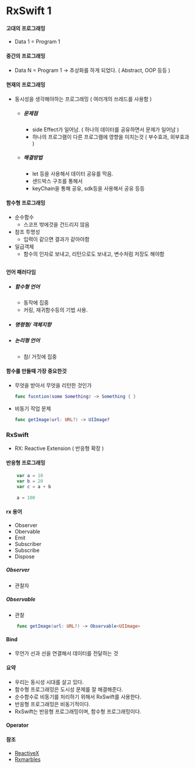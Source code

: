 # RxSwift 1

#### 고대의 프로그래밍

* Data 1 = Program 1

#### 중간의 프로그래밍
* Data N = Program 1 -> 추상화를 하게 되었다. ( Abstract, OOP 등등 )

#### 현재의 프로그래밍 
* 동시성을 생각해야하는 프로그래밍 ( 여러개의 쓰레드를 사용함 )

	- ##### 문제점 
		* side Effect가 일어남. ( 하나의 데이터를 공유하면서 문제가 일어남 )
		* 하나의 프로그램이 다른 프로그램에 영향을 미치는것 ( 부수효과, 외부효과 )

	- ##### 해결방법 
		* let 등을 사용해서 데이터 공유를 막음.
		* 샌드박스 구조를 통해서 
		* keyChain을 통해 공유, sdk등을 사용해서 공유 등등



#### 함수형 프로그래밍
* 순수함수 
	 - 스코프 밖에것을 건드리지 않음
* 참조 투명성 
 	- 입력이 같으면 결과가 같아야함 
* 일급객체 
 	- 함수의 인자로 보내고, 리턴으로도 보내고, 변수처럼 저장도 해야함

##

#### 언어 패러다임
- ##### 함수형 언어
	* 동작에 집중
	* 커링, 재귀함수등의 기법 사용.

- ##### 명령형/ 객체지향

- ##### 논리형 언어 
	* 참/ 거짓에 집중 

#### 함수를 만들때 가장 중요한것 

 - 무엇을 받아서 무엇을 리턴한 것인가
	```swift
	func fucntion(some Something) -> Something { }
	```
- 비동기 작업 문제 
	```swift
	func getImage(url: URL?) -> UIImage?
	```
	
### RxSwift
- RX: Reactive Extension ( 반응형 확장 )

#### 반응형 프로그래밍
```swift
    var a = 10
    var b = 20
    var c = a + b
    
    a = 100
```

#### rx 용어
 - Observer
 - Obervable
 - Emit
 - Subscriber
 - Subscribe
 - Dispose

##### Observer
- 관찰자


##### Observable
- 관찰
```swift
	func getImage(url: URL?) -> Observable<UIImage>
```

#### Bind
 - 무언가 선과 선을 연결해서 데이터를 전달하는 것

#### 요약
* 우리는 동시성 시대를 살고 있다.
* 함수형 프로그래밍은 도시성 문제를 잘 해결해준다.
* 순수함수로 비동기를 처리하기 위해서 RxSwift를 사용한다.
* 반응형 프로그래밍은 비동기적이다.
* RxSwift는 반응형 프로그래밍이며, 함수형 프로그래밍이다.


#### Operator


#### 참조 
- [ReactiveX](http://reactivex.io)
- [Rxmarbles](http://rxmarbles.com)









